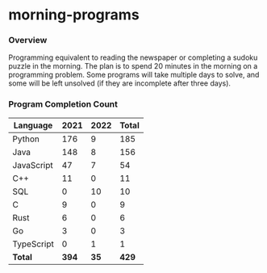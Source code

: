 # morning-programs

### Overview

Programming equivalent to reading the newspaper or completing a sudoku puzzle in the morning.  The plan is to spend 20 
minutes in the morning on a programming problem.  Some programs will take multiple days to solve, and some will be left 
unsolved (if they are incomplete after three days).

### Program Completion Count

| Language     | 2021    | 2022    | Total   |
|--------------|---------|---------|---------|
| Python       | 176     | 9       | 185     |
| Java         | 148     | 8       | 156     |
| JavaScript   | 47      | 7       | 54      |
| C++          | 11      | 0       | 11      |
| SQL          | 0       | 10      | 10      |
| C            | 9       | 0       | 9       |
| Rust         | 6       | 0       | 6       |
| Go           | 3       | 0       | 3       |
| TypeScript   | 0       | 1       | 1       |
| **Total**    | **394** | **35**  | **429** |
